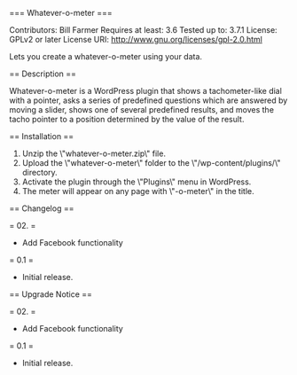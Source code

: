 === Whatever-o-meter ===

Contributors: Bill Farmer
Requires at least: 3.6
Tested up to: 3.7.1
License: GPLv2 or later
License URI: http://www.gnu.org/licenses/gpl-2.0.html

Lets you create a whatever-o-meter using your data.

== Description ==

Whatever-o-meter is a WordPress plugin that shows a tachometer-like
dial with a pointer, asks a series of predefined questions which are
answered by moving a slider, shows one of several predefined results,
and moves the tacho pointer to a position determined by the value of
the result.

== Installation ==

1. Unzip the \\\"whatever-o-meter.zip\\\" file.
2. Upload the \\\"whatever-o-meter\\\" folder to the \\\"/wp-content/plugins/\\\" directory.
3. Activate the plugin through the \\\"Plugins\\\" menu in WordPress.
4. The meter will appear on any page with \\\"-o-meter\\\" in the title.

== Changelog ==

= 02. =

* Add Facebook functionality

= 0.1 =

* Initial release.

== Upgrade Notice ==

= 02. =

* Add Facebook functionality

= 0.1 =

* Initial release.
